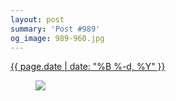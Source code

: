 ```yaml
---
layout: post
summary: 'Post #989'
og_image: 989-960.jpg
---
```


<div class="post">
 <time>
  <a href="/989">
   {{ page.date | date: "%B %-d, %Y" }}
  </a>
 </time>
 <a href="/989">
  <figure data-taken="10/13/2019">
   <img sizes="(min-width: 700px) 50vw, calc(100vw - 2rem)" src="{{ site.assets_url }}/989-480.jpg" srcset="{{ site.assets_url }}/989-240.jpg 240w, {{ site.assets_url }}/989-480.jpg 480w, {{ site.assets_url }}/989-720.jpg 720w, {{ site.assets_url }}/989-960.jpg 960w"/>
  </figure>
 </a>
</div>
